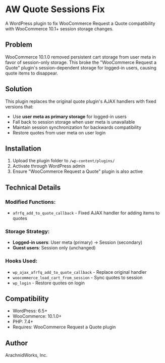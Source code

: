 # AW Quote Sessions Fix

A WordPress plugin to fix WooCommerce Request a Quote compatibility with WooCommerce 10.1+ session storage changes.

## Problem

WooCommerce 10.1.0 removed persistent cart storage from user meta in favor of session-only storage. This broke the "WooCommerce Request a Quote" plugin's session-dependent storage for logged-in users, causing quote items to disappear.

## Solution

This plugin replaces the original quote plugin's AJAX handlers with fixed versions that:

- Use **user meta as primary storage** for logged-in users
- Fall back to session storage when user meta is unavailable
- Maintain session synchronization for backwards compatibility
- Restore quotes from user meta on user login

## Installation

1. Upload the plugin folder to `/wp-content/plugins/`
2. Activate through WordPress admin
3. Ensure "WooCommerce Request a Quote" plugin is also active

## Technical Details

### Modified Functions:
- `afrfq_add_to_quote_callback` - Fixed AJAX handler for adding items to quotes

### Storage Strategy:
- **Logged-in users**: User meta (primary) → Session (secondary)
- **Guest users**: Session only (unchanged)

### Hooks Used:
- `wp_ajax_afrfq_add_to_quote_callback` - Replace original handler
- `woocommerce_load_cart_from_session` - Sync quotes to session
- `wp_login` - Restore quotes on login

## Compatibility

- WordPress: 6.5+
- WooCommerce: 10.1.0+
- PHP: 7.4+
- Requires: WooCommerce Request a Quote plugin

## Author

ArachnidWorks, Inc.